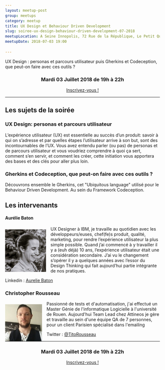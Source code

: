 ```yaml
---
layout: meetup-post
group: meetups
category: meetup
title: UX Design et Behaviour Driven Development 
slug: soiree-ux-design-behaviour-driven-development-07-2018
meetupLocation: A Seine Innopolis, 72 Rue de la République, Le Petit Quevilly
meetupDate: 2018-07-03 19:00

---
```

UX Design : personas et parcours utilisateur puis Gherkins et Codeception, que peut-on faire avec ces outils ?

<div style="text-align: center;">
  <h3>Mardi 03 Juillet 2018 de 19h à 22h</h3>
  <p>
    <a class="button" target="_blank" href="http://meetu.ps/e/Fsp3k/B5s8T/f">
      Inscrivez-vous !
    </a>
  </p>
</div>

----

## Les sujets de la soirée

### UX Design: personas et parcours utilisateur
<p>
L’expérience utilisateur (UX) est essentielle au succès d’un produit: savoir à qui on s’adresse et par quelles étapes l’utilisateur arrive à son but, sont des incontournables de l’UX.
Vous avez entendu parler (ou pas) de personas et de parcours utilisateur et vous voudriez comprendre à quoi ça sert, comment s’en servir, et comment les créer, cette initiation vous apportera des bases et des clés pour aller plus loin. 
</p>

### Gherkins et Codeception, que peut-on faire avec ces outils ?
<p>
Découvrons ensemble le Gherkins, cet "Ubiquitous language" utilisé pour le Behaviour Driven Development. Au sein du Framework Codeception.
</p>



## Les intervenants

#### Aurélie Baton

<img src="/images/meetups/aurelie-baton.jpg" alt="Aurelie Baton" width="133" style="float: left; margin: 10px 15px 0px 0px;"/>

UX Designer à IBM, je travaille au quotidien avec les développeurs/euses, chef(fe)s produit, qualité, marketing, pour rendre l’expérience utilisateur la plus simple possible.
Quand j’ai commencé à y travailler il y a (euh déjà) 10 ans, l’expérience utilisateur était une considération secondaire. J’ai vu le changement s’opérer il y a quelques années avec l’essor du Design Thinking qui fait aujourd’hui partie intégrante de nos pratiques.

Linkedin : [Aurelie Baton](http://linkedin.com/in/aureliebaton)

### Christopher Rousseau



<img src="/images/meetups/christopher-rousseau.jpg" alt="Christopher Rousseau" width="120" style="float: left; margin: 10px 15px 0px 0px;"/>

<p style="overflow: auto;">
Passionné de tests et d'automatisation, j'ai effectué un Master Génie de l'informatique Logicielle à l'université de Rouen.
Aujourd'hui Team Lead chez Attineos je gère et travaille au sein d'une équipe QA de 7 personnes, pour un client Parisien spécialisé dans l'emailing

</p>

Twitter : [@TitoRousseau](https://twitter.com/TitoRousseau)



----

<div style="text-align: center;">
  <h3>Mardi 03 Juillet 2018 de 19h à 22h</h3>
  <p>
    <a class="button" target="_blank" href="http://meetu.ps/e/Fsp3k/B5s8T/f">
      Inscrivez-vous !
    </a>
  </p>
</div>
